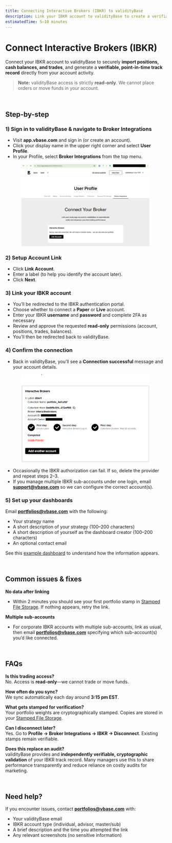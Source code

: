 ```yaml
---
title: Connecting Interactive Brokers (IBKR) to validityBase
description: Link your IBKR account to validityBase to create a verifiable, live performance record and dashboard of your trading.
estimatedTime: 5–10 minutes
---
```


# Connect Interactive Brokers (IBKR)

Connect your IBKR account to validityBase to securely **import positions, cash balances, and trades**, and generate a **verifiable, point-in-time track record** directly from your account activity.  

> **Note:** validityBase access is strictly **read-only**. We cannot place orders or move funds in your account.  

<br>

## Step-by-step

### 1) Sign in to validityBase & navigate to Broker Integrations
- Visit **app.vbase.com** and sign in (or create an account).
- Click your display name in the upper right corner and select **User Profile**.
- In your Profile, select **Broker Integrations** from the top menu.

<img src="broker-integrations-screenshot.png" alt="Profile menu showing “Broker Integrations" width="400" style="margin-left:50px;">

### 2) Setup Account Link
- Click **Link Account**.
- Enter a label (to help you identify the account later).
- Click **Next**.

### 3) Link your IBKR account
- You’ll be redirected to the IBKR authentication portal.
- Choose whether to connect a **Paper** or **Live** account.
- Enter your IBKR **username** and **password** and complete 2FA as necessary
- Review and approve the requested **read-only** permissions (account, positions, trades, balances).
- You’ll then be redirected back to validityBase.

### 4) Confirm the connection
- Back in validityBase, you’ll see a **Connection successful** message and your account details.  
<img src="IBKR-success-screenshot.png" alt="IBKR success screenshot" width="400" style="margin-left:50px;">

- Occasionally the IBKR authorization can fail. If so, delete the provider and repeat steps 2–3.  
- If you manage multiple IBKR sub-accounts under one login, email **support@vbase.com** so we can configure the correct account(s).  

### 5) Set up your dashboards
Email **portfolios@vbase.com** with the following:  
- Your strategy name  
- A short description of your strategy (100–200 characters)  
- A short description of yourself as the dashboard creator (100–200 characters)  
- An optional contact email  

See this [example dashboard](https://portfolios.vbase.com/?sym=ASGSP5DR) to understand how the information appears.  

<br>

## Common issues & fixes

**No data after linking**  
- Within 2 minutes you should see your first portfolio stamp in [Stamped File Storage](https://app.vbase.com/profile#user_data_storage). If nothing appears, retry the link.  

**Multiple sub-accounts**  
- For corporate IBKR accounts with multiple sub-accounts, link as usual, then email **portfolios@vbase.com** specifying which sub-account(s) you’d like connected.  

<br>

## FAQs

**Is this trading access?**  
No. Access is **read-only**—we cannot trade or move funds.  

**How often do you sync?**  
We sync automatically each day around **3:15 pm EST**.  

**What gets stamped for verification?**  
Your portfolio weights are cryptographically stamped. Copies are stored in your [Stamped File Storage](https://app.vbase.com/profile#user_data_storage).  

**Can I disconnect later?**  
Yes. Go to **Profile → Broker Integrations → IBKR → Disconnect**. Existing stamps remain verifiable.  

**Does this replace an audit?**  
validityBase provides and **independently verifiable, cryptographic validation** of your IBKR track record. Many managers use this to share performance transparently and reduce reliance on costly audits for marketing. 

<br>

## Need help?
If you encounter issues, contact **portfolios@vbase.com** with:  
- Your validityBase email  
- IBKR account type (individual, advisor, master/sub)  
- A brief description and the time you attempted the link  
- Any relevant screenshots (no sensitive information)  